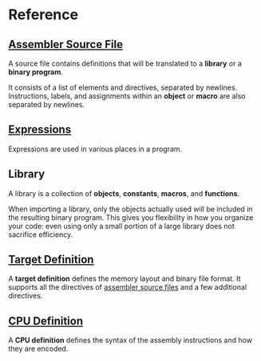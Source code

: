 # Reference

## [Assembler Source File](Assembler-Source-File.md)

A source file contains definitions that will be translated to a **library** or a **binary program**.

It consists of a list of elements and directives, separated by newlines. Instructions, labels, and assignments within an **object** or **macro** are also separated by newlines.


## [Expressions](Expressions.md)

Expressions are used in various places in a program.


## Library

A library is a collection of **objects**, **constants**, **macros**, and **functions**. 

When importing a library, only the objects actually used will be included in the resulting binary program. This gives you flexibility in how you organize your code: even using only a small portion of a large library does not sacrifice efficiency.


## [Target Definition](Target-Definition.md)

A **target definition** defines the memory layout and binary file format. It supports all the directives of [assembler source files](Assembler-Source-File.md) and a few additional directives.


## [CPU Definition](CPU-Definition.md)

A **CPU definition** defines the syntax of the assembly instructions and how they are encoded.
